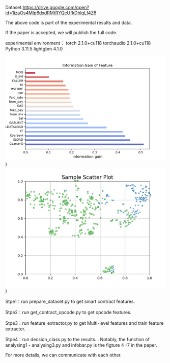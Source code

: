 
Dataset:https://drive.google.com/open?id=1izaOs4Mlp6dxdRMtRYQeUfkDhlqLf4Z6


The above code is part of the experimental results and data.



If the paper is accepted, we will publish the full code.





experimental environment：
torch                         2.1.0+cu118
torchaudio                    2.1.0+cu118
Python 3.11.5 
lightgbm                      4.1.0

![image](https://github.com/Federatedzhang/PDF-MF/blob/main/infor.png))
![image](https://github.com/Federatedzhang/PDF-MF/blob/main/Figure_3.png))

Stpe1：run prepare_dataset.py to get smart contract features.

Stpe2：run get_contract_opcode.py to get opcode features.

Stpe3：run feature_extractor.py to get Multi-level features and train feature extractor.

Stpe4：run decsion_class.py to the results.
.
Notably, the function of analysing1 - analysing3.py and infobar.py is the figture 4 -7 in the paper.

For more details, we can communicate with each other.
